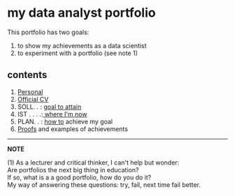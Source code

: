 my data analyst portfolio
=========================

This portfolio has two goals:

1. to show my achievements as a data scientist
2. to experiment with a portfolio (see note 1)

## contents

1) [Personal](./100_personal.md)    
2) [Official CV](./200_cv.md)  
3) SOLL. . : [goal to attain](./400_ambition.md)    
4) IST . . . .:[ where I'm now](./500_where_I_am_now.md)  
5) PLAN. . : [how to](./600_plan.md) achieve my goal  
6) [Proofs](./700_proofs.md) and examples of achievements   

----------
**NOTE**

(1) As a lecturer and critical thinker, I can't help but wonder:  
Are portfolios the next big thing in education?   
If so, what is a a good portfolio, how do you do it?  
My way of answering these questions: try, fail, next time fail better.

